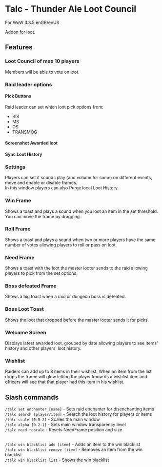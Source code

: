 # Talc - Thunder Ale Loot Council
For WoW 3.3.5 enGB/enUS


Addon for loot.


## Features

### Loot Council of max 10 players 
Members will be able to vote on loot.

### Raid leader options

#### Pick Buttons
Raid leader can set which loot pick options from:
- BIS
- MS
- OS
- TRANSMOG
#### Screenshot Awarded loot
#### Sync Loot History

### Settings
Players can set if sounds play (and volume for some) on different events, move and enable or disable frames.<br>
In this window players can also Purge local Loot History.

### Win Frame
Shows a toast and plays a sound when you loot an item in the set threshold.<br>
You can move the frame by dragging.<br>

### Roll Frame
Shows a toast and plays a sound when two or more players have the same number of votes allowing players to roll or pass on loot.<Br>

### Need Frame
Shows a toast with the loot the master looter sends to the raid allowing players to pick from the set options.

### Boss defeated Frame
Shows a big toast when a raid or dungeon boss is defeated.

### Boss Loot Toast
Shows the loot that dropped before the master looter sends it for picks.

### Welcome Screen
Displays latest awarded loot, grouped by date allowing players to see items' history and other players' loot history.

### Wishlist
Raiders can add up to 8 items in their wishlist. 
When an item from the list drops the frame will glow letting the player know its a wishlist item and
officers will see that that player had this item in his wishlist.


## Slash commands
`/talc set enchanter [name]` - Sets raid enchanter for disenchanting items<BR>
`/talc search [player/item]` - Search the loot history for players or items<Br>
`/talc scale [0.5-2]` - Scales the main window<Br>
`/talc alpha [0.2-1]` - Sets main window transparency level<Br>
`/talc need rescale` - Resets NeedFrame position and size<Br><br>

`/talc win blacklist add [item]` - Adds an item to the win blacklist<Br>
`/talc win blacklist remove [item]` - Removes an item from the win blacklist<Br>
`/talc win blacklist list` - Shows the win blacklist<Br>


